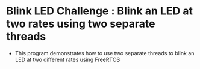 # Blink LED Challenge : Blink an LED at two rates using two separate threads

* This program demonstrates how to use two separate threads to blink an LED at two different rates using FreeRTOS